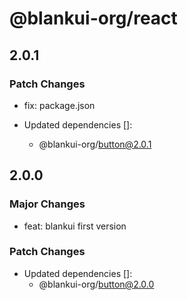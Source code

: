 # @blankui-org/react

## 2.0.1

### Patch Changes

- fix: package.json

- Updated dependencies []:
  - @blankui-org/button@2.0.1

## 2.0.0

### Major Changes

- feat: blankui first version

### Patch Changes

- Updated dependencies []:
  - @blankui-org/button@2.0.0

